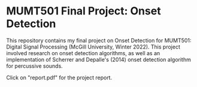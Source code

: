 # MUMT501 Final Project: Onset Detection

This repository contains my final project on Onset Detection for MUMT501: Digital Signal Processing (McGill University, Winter 2022). This project involved research on onset detection algorithms, as well as an implementation of Scherrer and Depalle's (2014) onset detection algorithm for percussive sounds.

Click on "report.pdf" for the project report.
